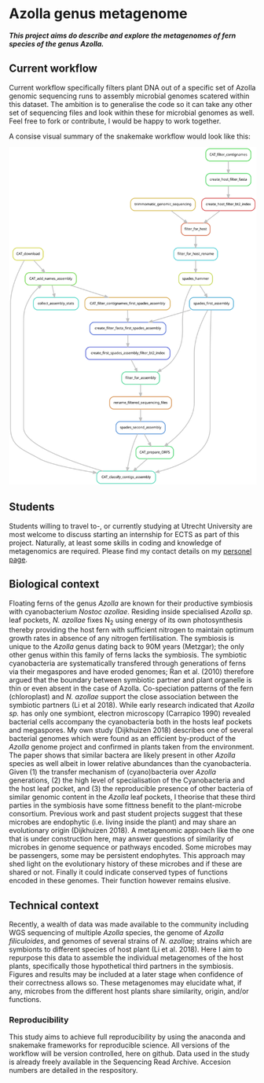 # Azolla genus metagenome
***This project aims do describe and explore the metagenomes of fern species of the genus Azolla.***

## Current workflow
Current workflow specifically filters plant DNA out of a specific set of Azolla genomic sequencing runs to assembly microbial genomes scatered within this dataset. 
The ambition is to generalise the code so it can take any other set of sequencing files and look within these for microbial genomes as well. 
Feel free to fork or contribute, I would be happy to work together.

A consise visual summary of the snakemake workflow would look like this:

![Snakemake rule graph](https://github.com/lauralwd/Azolla_genus_metagenome/blob/binning/rulegraph.svg)

## Students
Students willing to travel to-, or currently studying at Utrecht University are most welcome to discuss starting an internship for ECTS as part of this project. 
Naturally, at least some skills in coding and knowledge of metagenomics are required. 
Please find my contact details on my [personel page](https://www.uu.nl/medewerkers/LWDijkhuizen).

## Biological context
Floating ferns of the genus _Azolla_ are known for their productive symbiosis with cyanobacterium _Nostoc azollae_. 
Residing inside specialised _Azolla sp._ leaf pockets, _N. azollae_ fixes N<sub>2</sub> using energy of its own photosynthesis thereby providing the host fern with sufficient nitrogen to maintain optimum growth rates in absence of any nitrogen fertilisation. 
The symbiosis is unique to the _Azolla_ genus dating back to 90M years (Metzgar); the only other genus within this family of ferns lacks the symbiosis. 
The symbiotic cyanobacteria are systematically transfered through generations of ferns via their megaspores and have eroded genomes; Ran et al. (2010) therefore argued that the boundary between symbiotic partner and plant organelle is thin or even absent in the case of Azolla. 
Co-speciation patterns of the fern (chloroplast) and _N. azollae_ support the close association between the symbiotic partners (Li et al 2018). While early research indicated that _Azolla sp._ has only one symbiont, electron microscopy (Carrapico 1990) revealed bacterial cells accompany the cyanobacteria both in the hosts leaf pockets and megaspores. 
My own study (Dijkhuizen 2018) describes one of several bacterial genomes which were found as an efficient by-product of the _Azolla_ genome project and confirmed in plants taken from the environment. 
The paper shows that similar bactera are likely present in other _Azolla_ species as well albeit in lower relative abundances than the cyanobacteria. 
Given 
(1) the transfer mechanism of (cyano)bacteria over _Azolla_ generations, 
(2) the high level of specialisation of the Cyanobacteria and the host leaf pocket, and 
(3) the reproducible presence of other bacteria of similar genomic content in the _Azolla_ leaf pockets, 
I theorise that these third parties in the symbiosis have some fittness benefit to the plant-microbe consortium.
Previous work and past student projects suggest that these microbes are endophytic (i.e. living inside the plant) and may share an evolutionary origin (Dijkhuizen 2018). 
A metagenomic approach like the one that is under construction here, may answer questions of similarity of microbes in genome sequence or pathways encoded. 
Some microbes may be passengers, some may be persistent endophytes. 
This approach may shed light on the evolutionary history of these microbes and if these are shared or not.
Finally it could indicate conserved types of functions encoded in these genomes.
Their function however remains elusive.

## Technical context
Recently, a wealth of data was made available to the community including WGS sequencing of multiple _Azolla_ species, the genome of _Azolla filiculoides_, and genomes of several strains of _N. azollae_; strains which are symbionts to different species of host plant (Li et al. 2018). 
Here I aim to repurpose this data to assemble the individual metagenomes of the host plants, specifically those hypothetical third partners in the symbiosis. 
Figures and results may be included at a later stage when confidence of their correctness allows so. 
These metagenomes may elucidate what, if any, microbes from the different host plants share similarity, origin, and/or functions.

### Reproducibility
This study aims to achieve full reproducibility by using the anaconda and snakemake frameworks for reproducible science. 
All versions of the workflow will be version controlled, here on github. 
Data used in the study is already freely available in the Sequencing Read Archive. 
Accesion numbers are detailed in the respository.
